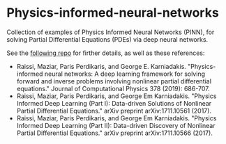 # Physics-informed-neural-networks
Collection of examples of Physics Informed Neural Networks (PINN), for solving Partial Differential Equations (PDEs) via deep neural networks. 

See the <a href=https://maziarraissi.github.io/PINNs/>following repo</a> for firther details, as well as these references:
<ul>
  <li>Raissi, Maziar, Paris Perdikaris, and George E. Karniadakis. "Physics-informed neural networks: A deep learning framework for solving forward and inverse problems involving nonlinear partial differential equations." Journal of Computational Physics 378 (2019): 686-707.</li>
  <li>Raissi, Maziar, Paris Perdikaris, and George Em Karniadakis. "Physics Informed Deep Learning (Part I): Data-driven Solutions of Nonlinear Partial Differential Equations." arXiv preprint arXiv:1711.10561 (2017).</li>
  <li>Raissi, Maziar, Paris Perdikaris, and George Em Karniadakis. "Physics Informed Deep Learning (Part II): Data-driven Discovery of Nonlinear Partial Differential Equations." arXiv preprint arXiv:1711.10566 (2017).</li>
</ul> 

    

    

    





